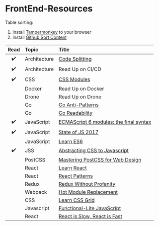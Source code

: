 # FrontEnd-Resources

Table sorting:
1. Install [Tampermonkey](https://chrome.google.com/webstore/detail/tampermonkey/dhdgffkkebhmkfjojejmpbldmpobfkfo/related) to your browser
2. Install [Github Sort Content](https://greasyfork.org/en/scripts/21373-github-sort-content)


|        Read        | Topic        | Title                                                                                                                              |
|:------------------:|:-------------|:-----------------------------------------------------------------------------------------------------------------------------------|
| :heavy_check_mark: | Architecture | [Code Splitting](https://github.com/webpack/docs/wiki/code-splitting)                                                              |
| :heavy_check_mark: | Architecture | Read Up on CI/CD                                                                                                                   |
| :heavy_check_mark: | CSS          | [CSS Modules](https://github.com/css-modules/css-modules)                                                                          |
|                    | Docker       | Read Up on Docker                                                                                                                  |
|                    | Drone        | Read Up on Drone                                                                                                                   |
|                    | Go           | [Go Anti-Patterns](https://www.reddit.com/r/golang/comments/2u2ke0/share_your_golang_antipatterns/#bottom-comments)                |
|                    | Go           | [Go Readability](https://talks.golang.org/2014/readability.slide#1)                                                                |
| :heavy_check_mark: | JavaScript   | [ECMAScript 6 modules: the final syntax](http://2ality.com/2014/09/es6-modules-final.html)                                         |
| :heavy_check_mark: | JavaScript   | [State of JS 2017](https://stateofjs.com/2017/connections/)                                                                        |
|                    | JavaScript   | [Learn ES6](https://es6.io/)                                                                                                       |
| :heavy_check_mark: | JSS          | [Abstracting CSS to Javascript](http://cssinjs.org/?v=v9.3.3)                                                                      |
|                    | PostCSS      | [Mastering PostCSS for Web Design](https://www.packtpub.com/web-development/mastering-postcss-web-design)                          |
|                    | React        | [Learn React](https://learnreact.com/)                                                                                             |
|                    | React        | [React Patterns](https://reactpatterns.com/)                                                                                       |
|                    | Redux        | [Redux Without Profanity](https://drive.google.com/a/restlessbandit.com/file/d/1o9GTPU83WSyB1MroOihxz4obd9Ec1qd6/view?usp=sharing) |
|                    | Webpack      | [Hot Module Replacement](https://webpack.github.io/docs/hot-module-replacement.html)                                               |
|                    | CSS          | [Learn CSS Grid](https://scrimba.com/g/gR8PTE)                                                                                     |
| | Javascript | [Functional-Lite JavaScript](https://github.com/getify/Functional-Light-JS) |
| | React | [React is Slow, React is Fast](https://marmelab.com/blog/2017/02/06/react-is-slow-react-is-fast.html) |
